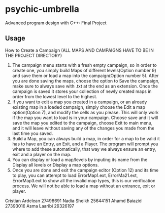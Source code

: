 # psychic-umbrella
Advanced program design with C++: Final Project

## Usage

How to Create a Campaign
(ALL MAPS AND CAMPAIGNS HAVE TO BE IN THE PROJECT DIRECTORY)

1. The campaign menu starts with a fresh empty campaign, so in order to create one, you simply build Maps of different levels(Option number 9) and save them or load a map into the campaign(Option number 5). After you are done saving the maps, choose the option to Save the campaign, make sure to always save with .txt at the end as an extension. Once the campaign is saved it stores your collection of newly created maps in order from the lowest level to the highest.
2. If you want to edit a map you created in a campaign, or an already existing map in a loaded campaign, simply choose the Edit a map option(Option 7), and modify the cells as you please. This will only work if the map you want to load is in your campaign. Choose save and it will save the map you edited to the campaign, choose Exit to main menu, and it will leave without saving any of the changes you made from the last time you saved.
3. Build a Map, you can always build a map, in order for a map to be valid it has to have an Entry, an Exit, and a Player. The program will prompt you where to add these automatically, that way we always ensure an entry, exit and a player on the map. 
4. You can display or load a map/levels by inputing its name from the Display all levels or Display a map options.
5. Once you are done and exit the campaign editor (Option 12) and its time to play, you can attempt to load ErrorMap1.ext, ErrorMa21.ext, ErrorMap3.ext to show all the invalid map types, this is our verification process. We will not be able to load a map without an entrance, exit or player.

Cristian Ardelean 27498691
Nadia Sheikh 25644151
Ahamd Baiazid 27393016
Asma Laaribi 29326197
